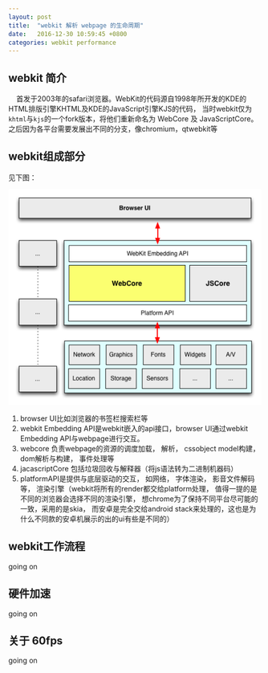```yaml
---
layout: post
title:  "webkit 解析 webpage 的生命周期"
date:   2016-12-30 10:59:45 +0800
categories: webkit performance
---
```


## webkit 简介
&nbsp;&nbsp;&nbsp;&nbsp;首发于2003年的safari浏览器。WebKit的代码源自1998年所开发的KDE的HTML排版引擎KHTML及KDE的JavaScript引擎KJS的代码， 当时webkit仅为`khtml`与`kjs`的一个fork版本，将他们重新命名为 WebCore 及 JavaScriptCore。 之后因为各平台需要发展出不同的分支，像chromium，qtwebkit等   

## webkit组成部分
见下图：    

![webkit](/asset/img/webkit-diagram.png)

1. browser UI比如浏览器的书签栏搜索栏等    
2. webkit Embedding API是webkit嵌入的api接口，browser UI通过webkit Embedding API与webpage进行交互。    
3. webcore 负责webpage的资源的调度加载， 解析， cssobject model构建， dom解析与构建， 事件处理等    
4. jacascriptCore 包括垃圾回收与解释器（将js语法转为二进制机器码）    
5. platformAPI是提供与底层驱动的交互， 如网络， 字体渲染， 影音文件解码等， 渲染引擎（webkit将所有的render都交给platform处理， 值得一提的是不同的浏览器会选择不同的渲染引擎， 想chrome为了保持不同平台尽可能的一致，采用的是skia， 而安卓是完全交给android stack来处理的，这也是为什么不同款的安卓机展示的出的ui有些是不同的）

## webkit工作流程
going on

## 硬件加速
going on

## 关于 60fps
going on





